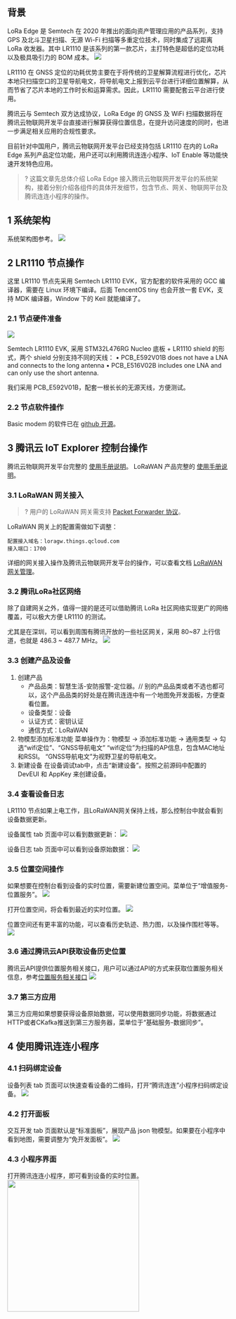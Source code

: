 ## 背景

LoRa Edge 是 Semtech 在 2020 年推出的面向资产管理应用的产品系列，支持 GPS 及北斗卫星扫描、无源 Wi-Fi 扫描等多重定位技术，同时集成了远距离 LoRa 收发器。其中 LR1110 是该系列的第一款芯片，主打特色是超低的定位功耗以及极具吸引力的 BOM 成本。
![](https://qcloudimg.tencent-cloud.cn/raw/687deb1aa6da8555b2cf3aa8e53d2f4d.jpg)

LR1110 在 GNSS 定位的功耗优势主要在于将传统的卫星解算流程进行优化，芯片本地只扫描空口的卫星导航电文，将导航电文上报到云平台进行详细位置解算，从而节省了芯片本地的工作时长和运算需求。因此，LR1110 需要配套云平台进行使用。

腾讯云与 Semtech 双方达成协议，LoRa Edge 的 GNSS 及 WiFi 扫描数据将在腾讯云物联网开发平台直接进行解算获得位置信息，在提升访问速度的同时，也进一步满足相关应用的合规性要求。



目前针对中国用户，腾讯云物联网开发平台已经支持包括 LR1110 在内的 LoRa Edge 系列产品定位功能，用户还可以利用腾讯连连小程序、IoT Enable 等功能快速开发特色应用。

>? 这篇文章先总体介绍 LoRa Edge 接入腾讯云物联网开发平台的系统架构，接着分别介绍各组件的具体开发细节，包含节点、网关、物联网平台及腾讯连连小程序的操作。





## 1 系统架构

系统架构图参考。
![](https://qcloudimg.tencent-cloud.cn/raw/861525205814e0cbf9215d6f7b58f1ec.png)

## 2 LR1110 节点操作

这里 LR1110 节点先采用 Semtech LR1110 EVK，官方配套的软件采用的 GCC 编译器，需要在 Linux 环境下编译。后面 TencentOS tiny 也会开放一套 EVK，支持 MDK 编译器，Window 下的 Keil 就能编译了。

### 2.1 节点硬件准备

![](https://qcloudimg.tencent-cloud.cn/raw/202527fde301e8879dd4b24524fd7445.png)

Semtech LR1110 EVK, 采用 STM32L476RG Nucleo 底板 + LR1110 shield 的形式，两个 shield 分别支持不同的天线：
• PCB_E592V01B does not have a LNA and connects to the long antenna
• PCB_E516V02B includes one LNA and can only use the short antenna.

我们采用 PCB_E592V01B，配套一根长长的无源天线，方便测试。

### 2.2 节点软件操作

Basic modem 的软件已在 [github 开源](https://github.com/lorabasics/lorabasicsmodem/tree/develop/)。


## 3 腾讯云 IoT Explorer 控制台操作

腾讯云物联网开发平台完整的 [使用手册说明](https://cloud.tencent.com/document/product/1081)。
LoRaWAN 产品完整的 [使用手册说明](https://cloud.tencent.com/document/product/1081/52426)。

### 3.1 LoRaWAN 网关接入

>? 用户的 LoRaWAN 网关需支持 [Packet Forwarder 协议](https://github.com/Lora-net/packet_forwarder/blob/master/PROTOCOL.TXT)。

LoRaWAN 网关上的配置需做如下调整：

```
配置接入域名：loragw.things.qcloud.com
接入端口：1700
```

详细的网关接入操作及腾讯云物联网开发平台的操作，可以查看文档 [LoRaWAN 网关管理](https://cloud.tencent.com/document/product/1081/41192)。

### 3.2 腾讯LoRa社区网络

除了自建网关之外，值得一提的是还可以借助腾讯 LoRa 社区网络实现更广的网络覆盖，可以极大方便 LR1110 的测试。

尤其是在深圳，可以看到周围有腾讯开放的一些社区网关，采用 80~87 上行信道，也就是 486.3 ~ 487.7 MHz。
![](https://qcloudimg.tencent-cloud.cn/raw/326c8e08a67b2b874ef19981e7b35c9b.png)


### 3.3 创建产品及设备

1. 创建产品
	- 产品品类：智慧生活-安防报警-定位器。// 别的产品品类或者不选也都可以，这个产品品类的好处是在腾讯连连中有一个地图免开发面板，方便查看位置。
	- 设备类型：设备
	- 认证方式：密钥认证
	- 通信方式：LoRaWAN
2. 物模型添加标准功能
菜单操作为：物模型 -> 添加标准功能 -> 通用类型 -> 勾选“wifi定位”、“GNSS导航电文”
“wifi定位”为扫描的AP信息，包含MAC地址和RSSI。
“GNSS导航电文”为视野卫星的导航电文。
3. 新建设备
在设备调试tab中，点击“新建设备”。按照之前源码中配置的 DevEUI 和 AppKey 来创建设备。

### 3.4 查看设备日志

LR1110 节点如果上电工作，且LoRaWAN网关保持上线，那么控制台中就会看到设备数据更新。

设备属性 tab 页面中可以看到数据更新：
![](https://qcloudimg.tencent-cloud.cn/raw/f31260c957683378e981506efe7a9e28.png)

设备日志 tab 页面中可以看到设备原始数据：
![](https://qcloudimg.tencent-cloud.cn/raw/6cfdc0d31f8f06814622d76f9955b670.png)

### 3.5 位置空间操作

如果想要在控制台看到设备的实时位置，需要新建位置空间。菜单位于“增值服务-位置服务”。
![](https://qcloudimg.tencent-cloud.cn/raw/9c46e3eb864772e28f6ef53da9c1ac33.png)

打开位置空间，将会看到最近的实时位置。
![](https://qcloudimg.tencent-cloud.cn/raw/e75398cd123fc1970d204e2f8a2f580f.png)

位置空间还有更丰富的功能，可以查看历史轨迹、热力图，以及操作围栏等等。
![](https://qcloudimg.tencent-cloud.cn/raw/e75398cd123fc1970d204e2f8a2f580f.png)


### 3.6 通过腾讯云API获取设备历史位置

腾讯云API提供位置服务相关接口，用户可以通过API的方式来获取位置服务相关信息，参考[位置服务相关接口](https://cloud.tencent.com/document/product/1081/62446)
![](https://qcloudimg.tencent-cloud.cn/raw/ae8c591c591e99140b556e416628c162.png)

### 3.7 第三方应用

第三方应用如果想要获得设备原始数据，可以使用数据同步功能，将数据通过HTTP或者CKafka推送到第三方服务器，菜单位于“基础服务-数据同步”。

## 4 使用腾讯连连小程序

### 4.1 扫码绑定设备

设备列表 tab 页面可以快速查看设备的二维码，打开“腾讯连连”小程序扫码绑定设备。
![](https://qcloudimg.tencent-cloud.cn/raw/859bc40284dd96cafc2dd101dc58d7c3.png)

### 4.2 打开面板

交互开发 tab 页面默认是“标准面板”，展现产品 json 物模型。如果要在小程序中看到地图，需要调整为“免开发面板”。
![](https://qcloudimg.tencent-cloud.cn/raw/5431faffde45ea6bf48625145c069d41.png)

### 4.3 小程序界面

打开腾讯连连小程序，即可看到设备的实时位置。
<img src="https://qcloudimg.tencent-cloud.cn/raw/d8aaba7bf77557e1e2f0caccc96bf82d.jpg" width="300px">


